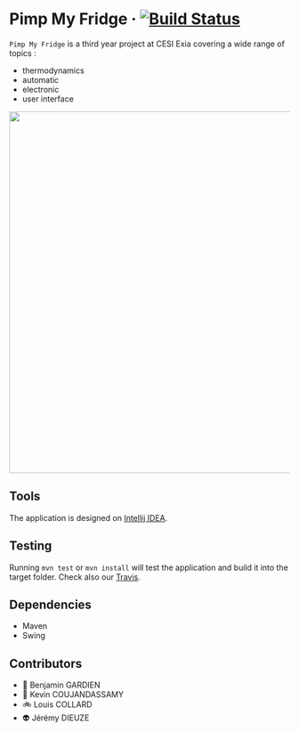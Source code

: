 # Pimp My Fridge &middot; [![Build Status](https://api.travis-ci.com/QuanticPotatoes/pimpmyfridge.svg?token=96ogUtjUhRsWWSJCHi1E&branch=master)](https://travis-ci.com/QuanticPotatoes/pimpmyfridge)

`Pimp My Fridge` is a third year project at CESI Exia covering a wide range of topics :
* thermodynamics
* automatic
* electronic
* user interface

<p align="center"> 
<img src="https://user-images.githubusercontent.com/7420853/31867292-265999d6-b78d-11e7-9b8b-7b3c8321c61b.gif" width="650px">
</p>

## Tools

The application is designed on [Intellij IDEA](https://www.jetbrains.com/idea/).

## Testing

Running `mvn test` or `mvn install` will test the application and build it into the target folder.
Check also our [Travis](https://travis-ci.com/QuanticPotatoes/pimpmyfridge).

## Dependencies
* Maven
* Swing

## Contributors

* :taxi: Benjamin GARDIEN 
* :elephant: Kevin COUJANDASSAMY 
* :bike: Louis COLLARD 
* :alien: Jérémy DIEUZE 
